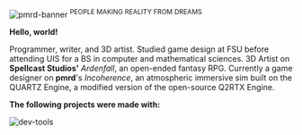 ![pmrd-banner](https://github.com/Nico-Posateri/nico-posateri/assets/141705409/bd787337-45c0-4030-9b6d-6101e31451c5)
<sup>PEOPLE MAKING REALITY FROM DREAMS</sup>

**Hello, world!**

Programmer, writer, and 3D artist. Studied game design at FSU before attending UIS for a BS in computer and mathematical sciences. 3D Artist on **Spellcast Studios'** *Ardenfall*, an open-ended fantasy RPG. Currently a game designer on **pmrd**'s *Incoherence*, an atmospheric immersive sim built on the QUARTZ Engine, a modified version of the open-source Q2RTX Engine.

**The following projects were made with:**

![dev-tools](https://github.com/Nico-Posateri/nico-posateri/assets/141705409/be15a6bc-0b68-40ea-8e13-4ea10129bc1b)
